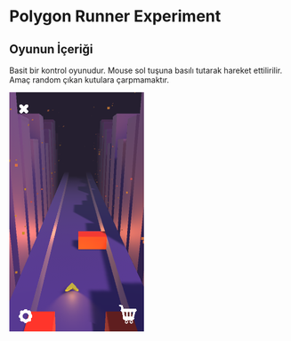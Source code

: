 # Polygon Runner Experiment

## Oyunun İçeriği
Basit bir kontrol oyunudur. Mouse sol tuşuna basılı tutarak hareket ettilirilir. Amaç random çıkan kutulara çarpmamaktır. 


![Oyun resmi](https://github.com/HilalKomerik/PolygonRunnerExperiment/blob/master/OyunEkran%C4%B1.png)
